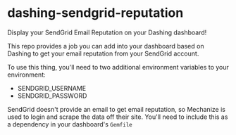 # dashing-sendgrid-reputation

Display your SendGrid Email Reputation on your Dashing dashboard!

This repo provides a job you can add into your dashboard based on
Dashing to get your email reputation from your SendGrid account.

To use this thing, you'll need to two additional environment variables
to your environment:

- SENDGRID_USERNAME
- SENDGRID_PASSWORD

SendGrid doesn't provide an email to get email reputation, so Mechanize
is used to login and scrape the data off their site. You'll need to
include this as a dependency in your dashboard's `Gemfile`

